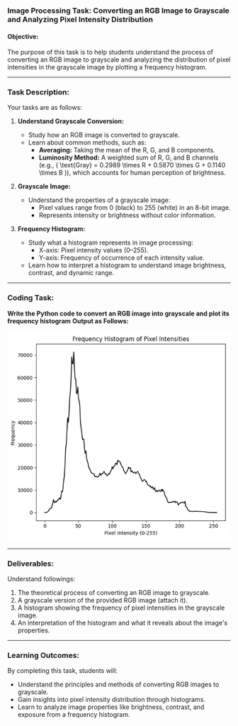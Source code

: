 ### Image Processing Task: Converting an RGB Image to Grayscale and Analyzing Pixel Intensity Distribution  

#### Objective:  
The purpose of this task is to help students understand the process of converting an RGB image to grayscale and analyzing the distribution of pixel intensities in the grayscale image by plotting a frequency histogram.

---

### Task Description:

Your tasks are as follows:  

1. **Understand Grayscale Conversion:**  
   - Study how an RGB image is converted to grayscale.  
   - Learn about common methods, such as:  
     - **Averaging:** Taking the mean of the R, G, and B components.  
     - **Luminosity Method:** A weighted sum of R, G, and B channels (e.g., \( \text{Gray} = 0.2989 \times R + 0.5870 \times G + 0.1140 \times B \)), which accounts for human perception of brightness.  

2. **Grayscale Image:**  
   - Understand the properties of a grayscale image:  
     - Pixel values range from 0 (black) to 255 (white) in an 8-bit image.  
     - Represents intensity or brightness without color information.  

3. **Frequency Histogram:**  
   - Study what a histogram represents in image processing:  
     - X-axis: Pixel intensity values (0–255).  
     - Y-axis: Frequency of occurrence of each intensity value.  
   - Learn how to interpret a histogram to understand image brightness, contrast, and dynamic range.  

---

### Coding Task:

**Write the Python code to convert an RGB image into grayscale and plot its frequency histogram**
**Output as Follows:**

![alt text](result.png)

---

### Deliverables:  
Understand followings:  
1. The theoretical process of converting an RGB image to grayscale.  
2. A grayscale version of the provided RGB image (attach it).  
3. A histogram showing the frequency of pixel intensities in the grayscale image.  
4. An interpretation of the histogram and what it reveals about the image's properties.  

---

### Learning Outcomes:  
By completing this task, students will:  
- Understand the principles and methods of converting RGB images to grayscale.  
- Gain insights into pixel intensity distribution through histograms.  
- Learn to analyze image properties like brightness, contrast, and exposure from a frequency histogram.  